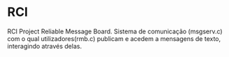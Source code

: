 # RCI
RCI Project
Reliable Message Board.
Sistema de comunicação (msgserv.c) com o qual utilizadores(rmb.c) publicam e acedem a mensagens de texto, interagindo através delas.

